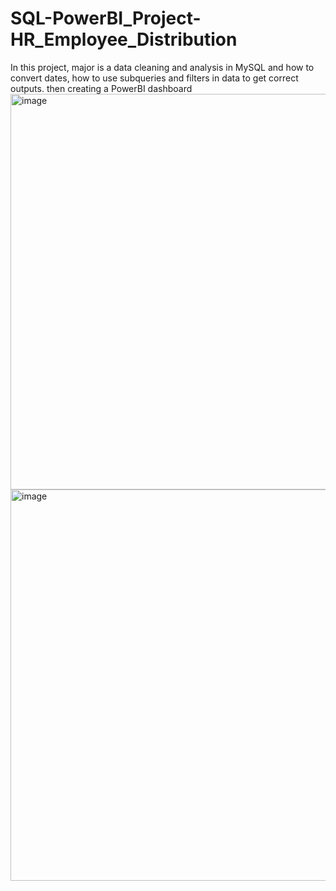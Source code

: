 # SQL-PowerBI_Project-HR_Employee_Distribution
In this project, major is a data cleaning and analysis in MySQL and how to convert dates, how to use subqueries and filters in data to get correct outputs. then creating a PowerBI dashboard
<img width="633" alt="image" src="https://github.com/bindushreegit/SQL-PowerBI_Project-HR_Employee_Distribution/assets/48619269/ceba4271-7790-46dc-bb57-069bf56d1a77">
<img width="626" alt="image" src="https://github.com/bindushreegit/SQL-PowerBI_Project-HR_Employee_Distribution/assets/48619269/490cf67f-c2fd-47a4-a450-939863c581d2">
